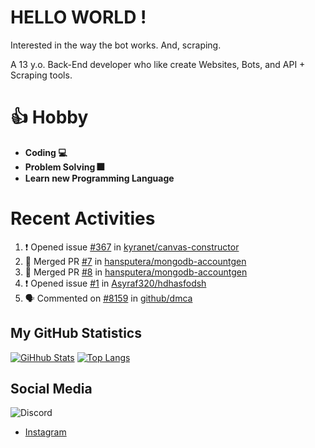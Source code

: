 # HELLO WORLD !

Interested in the way the bot works. And, scraping.

A 13 y.o. Back-End developer who like create Websites, Bots, and API + Scraping tools.

# 👍 Hobby

- **Coding 💻**
- **Problem Solving 🎆**
- **Learn new Programming Language**

# Recent Activities

<!--START_SECTION:activity-->
1. ❗️ Opened issue [#367](https://github.com/kyranet/canvas-constructor/issues/367) in [kyranet/canvas-constructor](https://github.com/kyranet/canvas-constructor)
2. 🎉 Merged PR [#7](https://github.com/hansputera/mongodb-accountgen/pull/7) in [hansputera/mongodb-accountgen](https://github.com/hansputera/mongodb-accountgen)
3. 🎉 Merged PR [#8](https://github.com/hansputera/mongodb-accountgen/pull/8) in [hansputera/mongodb-accountgen](https://github.com/hansputera/mongodb-accountgen)
4. ❗️ Opened issue [#1](https://github.com/Asyraf320/hdhasfodsh/issues/1) in [Asyraf320/hdhasfodsh](https://github.com/Asyraf320/hdhasfodsh)
5. 🗣 Commented on [#8159](https://github.com/github/dmca/issues/8159) in [github/dmca](https://github.com/github/dmca)
<!--END_SECTION:activity-->

## My GitHub Statistics
[![GiHhub Stats](https://github-readme-stats.vercel.app/api?username=hansputera&show_icons=true&theme=dark)](https://github.com/hansputera)
[![Top Langs](https://github-readme-stats.vercel.app/api/top-langs/?username=hansputera&layout=compact&theme=dark)](https://github.com/hansputera)

## Social Media

![Discord](https://discord.c99.nl/widget/theme-3/642518159013969920.png)
- [Instagram](https://instagram.com/hanif.dwy.putra12)
